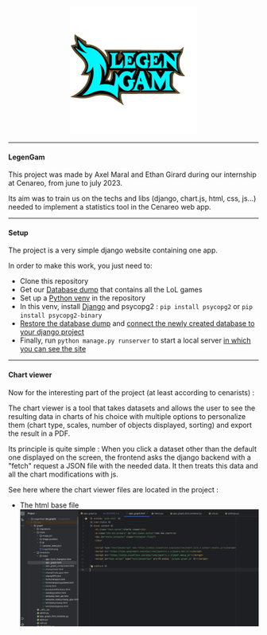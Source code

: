 <p align="center">
<img alt="logo" src="./graph/static/LogoChart.png" width="256" height="256">
</p>

--- 
#### LegenGam

This project was made by Axel Maral and Ethan Girard during our internship at Cenareo,
from june to july 2023.

Its aim was to train us on the techs and libs (django, chart.js, html, css, js...) 
needed to implement a statistics tool in the Cenareo web app.

---

#### Setup

The project is a very simple django website containing one app.

In order to make this work, you just need to:
- Clone this repository
- Get our [Database dump](https://drive.google.com/file/d/1H-V_T0W8le9wx4lmS4wzHFle3vnip9g0/view?usp=sharing) that contains all the LoL games
- Set up a [Python venv](https://www.w3schools.com/django/django_create_virtual_environment.php) in the repository
- In this venv, install [Django](https://www.w3schools.com/django/django_install_django.php) and psycopg2 : ```pip install psycopg2``` or ```pip install psycopg2-binary```
- [Restore the database dump](https://www.postgresql.org/docs/current/backup-dump.html) and [connect the newly created database to your django project](https://docs.djangoproject.com/en/4.2/ref/databases/#postgresql-notes)
- Finally, run ```python manage.py runserver``` to start a local server [in which you can see the site](http://127.0.0.1:8000/home/)

---

#### Chart viewer

Now for the interesting part of the project (at least according to cenarists) :

The chart viewer is a tool that takes datasets and allows the user to see the resulting data in charts 
of his choice with multiple options to personalize them (chart type, scales, number of objects displayed, sorting) and export 
the result in a PDF.

Its principle is quite simple : When you click a dataset other than the default one displayed on the screen, 
the frontend asks the django backend with a "fetch" request a JSON file with the needed data. It then treats this data
and all the chart modifications with js.

See here where the chart viewer files are located in the project :
- The html base file ![](./readme_images/ajax_graph_html.png)
